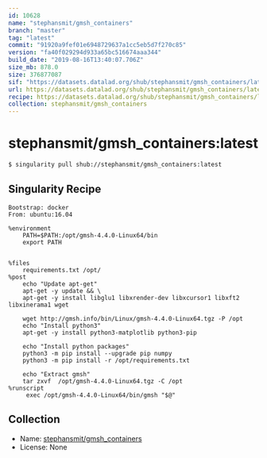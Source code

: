 ```yaml
---
id: 10628
name: "stephansmit/gmsh_containers"
branch: "master"
tag: "latest"
commit: "91920a9fef01e6948729637a1cc5eb5d7f270c85"
version: "fa40f029294d933a65bc516674aaa344"
build_date: "2019-08-16T13:40:07.706Z"
size_mb: 878.0
size: 376877087
sif: "https://datasets.datalad.org/shub/stephansmit/gmsh_containers/latest/2019-08-16-91920a9f-fa40f029/fa40f029294d933a65bc516674aaa344.sif"
url: https://datasets.datalad.org/shub/stephansmit/gmsh_containers/latest/2019-08-16-91920a9f-fa40f029/
recipe: https://datasets.datalad.org/shub/stephansmit/gmsh_containers/latest/2019-08-16-91920a9f-fa40f029/Singularity
collection: stephansmit/gmsh_containers
---
```


# stephansmit/gmsh_containers:latest

```bash
$ singularity pull shub://stephansmit/gmsh_containers:latest
```

## Singularity Recipe

```singularity
Bootstrap: docker
From: ubuntu:16.04

%environment
    PATH=$PATH:/opt/gmsh-4.4.0-Linux64/bin
    export PATH


%files
    requirements.txt /opt/
%post
    echo "Update apt-get"
    apt-get -y update && \
    apt-get -y install libglu1 libxrender-dev libxcursor1 libxft2 libxinerama1 wget

    wget http://gmsh.info/bin/Linux/gmsh-4.4.0-Linux64.tgz -P /opt
    echo "Install python3"
    apt-get -y install python3-matplotlib python3-pip
  
    echo "Install python packages"
    python3 -m pip install --upgrade pip numpy
    python3 -m pip install -r /opt/requirements.txt

    echo "Extract gmsh"
    tar zxvf  /opt/gmsh-4.4.0-Linux64.tgz -C /opt
%runscript
     exec /opt/gmsh-4.4.0-Linux64/bin/gmsh "$@"
```

## Collection

 - Name: [stephansmit/gmsh_containers](https://github.com/stephansmit/gmsh_containers)
 - License: None

